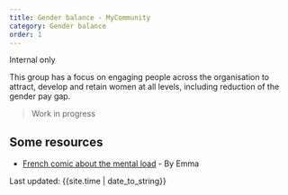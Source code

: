 ```yaml
---
title: Gender balance - MyCommunity
category: Gender balance
order: 1
---
```


<span class="tag">Internal only</span>

This group has a focus on engaging people across the organisation to attract, develop and retain women at all levels, including reduction of the gender pay gap.

<blockquote class="red">
  <p>Work in progress</p>
</blockquote>

## Some resources
- <a href="https://english.emmaclit.com/2017/05/20/you-shouldve-asked/" target="_blank">French comic about the mental load</a> - By Emma


<div>Last updated: {{site.time | date_to_string}}</div>

<!-- 
<a href="" target="_blank"></a>
<p style="margin-bottom: 0">
-->
